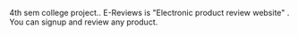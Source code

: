 4th sem college project..
E-Reviews is "Electronic product review website" . You can signup and review any product.
